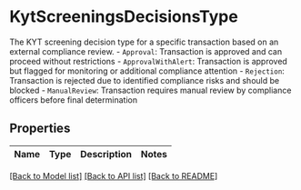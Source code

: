 # KytScreeningsDecisionsType

The KYT screening decision type for a specific transaction based on an external compliance review.  - `Approval`: Transaction is approved and can proceed without restrictions - `ApprovalWithAlert`: Transaction is approved but flagged for monitoring or additional compliance attention - `Rejection`: Transaction is rejected due to identified compliance risks and should be blocked - `ManualReview`: Transaction requires manual review by compliance officers before final determination 

## Properties

Name | Type | Description | Notes
------------ | ------------- | ------------- | -------------

[[Back to Model list]](../README.md#documentation-for-models) [[Back to API list]](../README.md#documentation-for-api-endpoints) [[Back to README]](../README.md)


